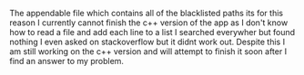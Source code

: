 The appendable file which contains all of the blacklisted paths its for this reason I currently cannot finish the c++ version of 
the app as I don't know how to read a file and add each line to a list I searched everywher but found nothing I even 
asked on stackoverflow but it didnt work out. Despite this I am still working on the c++ version and will attempt 
to finish it soon after I find an answer to my problem.

